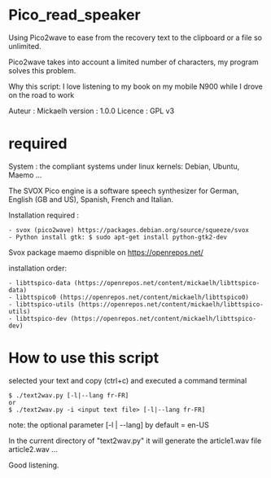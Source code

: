Pico_read_speaker
=================

Using Pico2wave to ease from the recovery text to the clipboard or a file so unlimited.

Pico2wave takes into account a limited number of characters, my program solves this problem.

Why this script: I love listening to my book on my mobile N900 while I
    drove on the road to work


Auteur : Mickaelh
version : 1.0.0
Licence : GPL v3

required
========

System : the compliant systems under linux kernels: Debian, Ubuntu, Maemo ...

The SVOX Pico engine is a software speech synthesizer for German, English (GB
 and US), Spanish, French and Italian.

Installation required :

    - svox (pico2wave) https://packages.debian.org/source/squeeze/svox
    - Python install gtk: $ sudo apt-get install python-gtk2-dev

Svox package maemo dispnible on https://openrepos.net/

installation order:

    - libttspico-data (https://openrepos.net/content/mickaelh/libttspico-data)
    - libttspico0 (https://openrepos.net/content/mickaelh/libttspico0)
    - libttspico-utils (https://openrepos.net/content/mickaelh/libttspico-utils)
    - libttspico-dev (https://openrepos.net/content/mickaelh/libttspico-dev)

How to use this script
======================

selected your text and copy (ctrl+c) and executed a command terminal

    $ ./text2wav.py [-l|--lang fr-FR]
    or
    $ ./text2wav.py -i <input text file> [-l|--lang fr-FR]

note:
the optional parameter [-l | --lang] by default = en-US

In the current directory of "text2wav.py" it will generate the article1.wav file article2.wav ...

Good listening.
